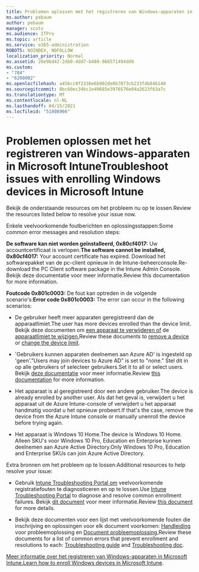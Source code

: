 ```yaml
---
title: Problemen oplossen met het registreren van Windows-apparaten in Microsoft Intune
ms.author: pebaum
author: pebaum
manager: scotv
ms.audience: ITPro
ms.topic: article
ms.service: o365-administration
ROBOTS: NOINDEX, NOFOLLOW
localization_priority: Normal
ms.assetid: 20e9bd42-2db0-4dd7-b480-966571494dd9
ms.custom:
- "784"
- "6200002"
ms.openlocfilehash: a456cc8f2336e6b902de0b7873cb233f4b846140
ms.sourcegitcommit: 8bc60ec34bc1e40685e3976576e04a2623f63a7c
ms.translationtype: MT
ms.contentlocale: nl-NL
ms.lasthandoff: 04/15/2021
ms.locfileid: "51808966"
---
```

# <a name="troubleshoot-issues-with-enrolling-windows-devices-in-microsoft-intune"></a><span data-ttu-id="a2ec8-102">Problemen oplossen met het registreren van Windows-apparaten in Microsoft Intune</span><span class="sxs-lookup"><span data-stu-id="a2ec8-102">Troubleshoot issues with enrolling Windows devices in Microsoft Intune</span></span>

<span data-ttu-id="a2ec8-103">Bekijk de onderstaande resources om het probleem nu op te lossen.</span><span class="sxs-lookup"><span data-stu-id="a2ec8-103">Review the resources listed below to resolve your issue now.</span></span>
  
<span data-ttu-id="a2ec8-104">Enkele veelvoorkomende foutberichten en oplossingsstappen:</span><span class="sxs-lookup"><span data-stu-id="a2ec8-104">Some common error messages and resolution steps:</span></span>
  
 <span data-ttu-id="a2ec8-105">**De software kan niet worden geïnstalleerd, 0x80cf4017:** Uw accountcertificaat is verlopen.</span><span class="sxs-lookup"><span data-stu-id="a2ec8-105">**The software cannot be installed, 0x80cf4017:** Your account certificate has expired.</span></span> <span data-ttu-id="a2ec8-106">Download het softwarepakket van de pc-client opnieuw in de Intune-beheerconsole.</span><span class="sxs-lookup"><span data-stu-id="a2ec8-106">Re-download the PC Client software package in the Intune Admin Console.</span></span> <span data-ttu-id="a2ec8-107">Bekijk deze documentatie voor meer informatie.</span><span class="sxs-lookup"><span data-stu-id="a2ec8-107">Review this documentation for more information.</span></span>
  
 <span data-ttu-id="a2ec8-108">**Foutcode 0x801c0003:** De fout kan optreden in de volgende scenario's:</span><span class="sxs-lookup"><span data-stu-id="a2ec8-108">**Error code 0x801c0003:** The error can occur in the following scenarios:</span></span>
  
-  <span data-ttu-id="a2ec8-109">De gebruiker heeft meer apparaten geregistreerd dan de apparaatlimiet.</span><span class="sxs-lookup"><span data-stu-id="a2ec8-109">The user has more devices enrolled than the device limit.</span></span> <span data-ttu-id="a2ec8-110">Bekijk deze documenten om [een apparaat te verwijderen of](https://docs.microsoft.com/intune/devices-wipe) de [apparaatlimiet te wijzigen.](https://docs.microsoft.com/intune/enrollment-restrictions-set#set-device-limit-restrictions)</span><span class="sxs-lookup"><span data-stu-id="a2ec8-110">Review these documents to [remove a device](https://docs.microsoft.com/intune/devices-wipe) or [change the device limit](https://docs.microsoft.com/intune/enrollment-restrictions-set#set-device-limit-restrictions).</span></span>

-  <span data-ttu-id="a2ec8-111">'Gebruikers kunnen apparaten deelnemen aan Azure AD' is ingesteld op 'geen'.</span><span class="sxs-lookup"><span data-stu-id="a2ec8-111">"Users may join devices to Azure AD" is set to "none."</span></span> <span data-ttu-id="a2ec8-112">Stel dit in op alle gebruikers of selecteer gebruikers.</span><span class="sxs-lookup"><span data-stu-id="a2ec8-112">Set it to all or select users.</span></span> <span data-ttu-id="a2ec8-113">Bekijk [deze documentatie](https://docs.microsoft.com/azure/active-directory/device-management-azure-portal#configure-device-settings) voor meer informatie.</span><span class="sxs-lookup"><span data-stu-id="a2ec8-113">Review [this documentation](https://docs.microsoft.com/azure/active-directory/device-management-azure-portal#configure-device-settings) for more information.</span></span>

-  <span data-ttu-id="a2ec8-114">Het apparaat is al geregistreerd door een andere gebruiker.</span><span class="sxs-lookup"><span data-stu-id="a2ec8-114">The device is already enrolled by another user.</span></span> <span data-ttu-id="a2ec8-115">Als dat het geval is, verwijdert u het apparaat uit de Azure Intune-console of verwijdert u het apparaat handmatig voordat u het opnieuw probeert.</span><span class="sxs-lookup"><span data-stu-id="a2ec8-115">If that's the case, remove the device from the Azure Intune console or manually unenroll the device before trying again.</span></span>

-  <span data-ttu-id="a2ec8-116">Het apparaat is Windows 10 Home.</span><span class="sxs-lookup"><span data-stu-id="a2ec8-116">The device is Windows 10 Home.</span></span> <span data-ttu-id="a2ec8-117">Alleen SKU's voor Windows 10 Pro, Education en Enterprise kunnen deelnemen aan Azure Active Directory.</span><span class="sxs-lookup"><span data-stu-id="a2ec8-117">Only Windows 10 Pro, Education and Enterprise SKUs can join Azure Active Directory.</span></span>

<span data-ttu-id="a2ec8-118">Extra bronnen om het probleem op te lossen:</span><span class="sxs-lookup"><span data-stu-id="a2ec8-118">Additional resources to help resolve your issue:</span></span>
  
-  <span data-ttu-id="a2ec8-119">Gebruik [Intune Troubleshooting Portal om](https://devicemanagement.microsoft.com/#blade/Microsoft_Intune_DeviceSettings/TroubleshootBlade) veelvoorkomende registratiefouten te diagnosticeren en op te lossen.</span><span class="sxs-lookup"><span data-stu-id="a2ec8-119">Use [Intune Troubleshooting Portal](https://devicemanagement.microsoft.com/#blade/Microsoft_Intune_DeviceSettings/TroubleshootBlade) to diagnose and resolve common enrollment failures.</span></span> <span data-ttu-id="a2ec8-120">Bekijk [dit document](https://docs.microsoft.com/intune/help-desk-operators) voor meer informatie.</span><span class="sxs-lookup"><span data-stu-id="a2ec8-120">Review [this document](https://docs.microsoft.com/intune/help-desk-operators) for more details.</span></span>

-  <span data-ttu-id="a2ec8-121">Bekijk deze documenten voor een lijst met veelvoorkomende fouten die inschrijving en oplossingen voor elk document voorkomen: [Handleiding](https://support.microsoft.com/help/4089533/troubleshooting-windows-device-enrollment-problems-in-microsoft-intune) voor probleemoplossing en [Document probleemoplossing.](https://docs.microsoft.com/troubleshoot/mem/intune/troubleshoot-device-enrollment-in-intune)</span><span class="sxs-lookup"><span data-stu-id="a2ec8-121">Review these documents for a list of common errors that prevent enrollment and resolutions to each: [Troubleshooting guide](https://support.microsoft.com/help/4089533/troubleshooting-windows-device-enrollment-problems-in-microsoft-intune) and [Troubleshooting doc](https://docs.microsoft.com/troubleshoot/mem/intune/troubleshoot-device-enrollment-in-intune).</span></span>

<span data-ttu-id="a2ec8-122">[Meer informatie over het registreren van Windows-apparaten in Microsoft Intune.](https://docs.microsoft.com/intune/windows-enroll)</span><span class="sxs-lookup"><span data-stu-id="a2ec8-122">[Learn how to enroll Windows devices in Microsoft Intune](https://docs.microsoft.com/intune/windows-enroll).</span></span>
